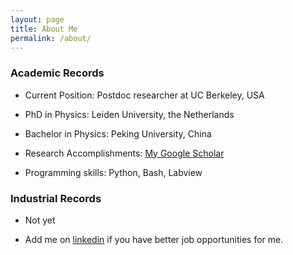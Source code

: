 ```yaml
---
layout: page
title: About Me
permalink: /about/
---
```


### Academic Records

* Current Position: Postdoc researcher at UC Berkeley, USA

* PhD in Physics: Leiden University, the Netherlands

* Bachelor in Physics: Peking University, China

* Research Accomplishments: [My Google Scholar](https://scholar.google.com/citations?user=Fdnbba8AAAAJ&hl=en)

* Programming skills: Python, Bash, Labview


### Industrial Records

* Not yet

* Add me on [linkedin][1] if you have better job opportunities for me.

  [1]: https://www.linkedin.com/in/he-meng-455aa828
